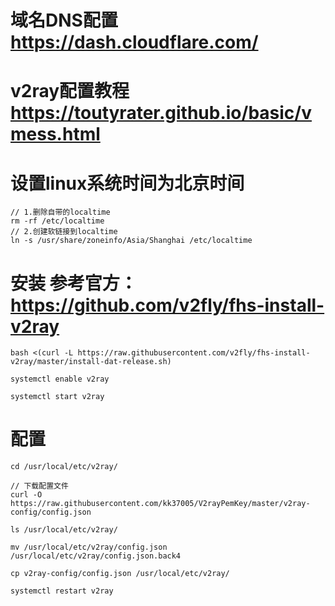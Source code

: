 # 域名DNS配置 https://dash.cloudflare.com/
# v2ray配置教程 https://toutyrater.github.io/basic/vmess.html

# 设置linux系统时间为北京时间
```
// 1.删除自带的localtime
rm -rf /etc/localtime
// 2.创建软链接到localtime
ln -s /usr/share/zoneinfo/Asia/Shanghai /etc/localtime

```

# 安装 参考官方： https://github.com/v2fly/fhs-install-v2ray
```
bash <(curl -L https://raw.githubusercontent.com/v2fly/fhs-install-v2ray/master/install-dat-release.sh)

systemctl enable v2ray

systemctl start v2ray
```

# 配置
```
cd /usr/local/etc/v2ray/

// 下载配置文件
curl -O https://raw.githubusercontent.com/kk37005/V2rayPemKey/master/v2ray-config/config.json

ls /usr/local/etc/v2ray/

mv /usr/local/etc/v2ray/config.json /usr/local/etc/v2ray/config.json.back4

cp v2ray-config/config.json /usr/local/etc/v2ray/

systemctl restart v2ray
```
